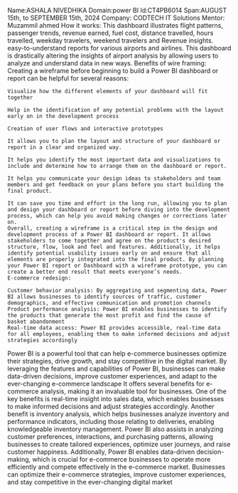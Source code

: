 Name:ASHALA NIVEDHIKA
Domain:power BI
Id:CT4PB6014
Span:AUGUST 15th, to SEPTEMBER 15th, 2024
Company: CODTECH IT Solutions 
Mentor: Muzammil ahmed
How it works:
This dashboard illustrates flight patterns, passenger trends, revenue earned, fuel cost, distance travelled, hours travelled, weekday travelers, weekend travelers and Revenue insights. easy-to-understand reports for various airports and airlines. This dashboard is drastically altering the insights of airport analysis by allowing users to analyze and understand data in new ways.
Benefits of wire framing:
Creating a wireframe before beginning to build a Power BI dashboard or report can be helpful for several reasons:

    Visualize how the different elements of your dashboard will fit together

    Help in the identification of any potential problems with the layout early on in the development process

    Creation of user flows and interactive prototypes

    It allows you to plan the layout and structure of your dashboard or report in a clear and organized way.

    It helps you identify the most important data and visualizations to include and determine how to arrange them on the dashboard or report.

    It helps you communicate your design ideas to stakeholders and team members and get feedback on your plans before you start building the final product.

    It can save you time and effort in the long run, allowing you to plan and design your dashboard or report before diving into the development process, which can help you avoid making changes or corrections later on.
    Overall, creating a wireframe is a critical step in the design and development process of a Power BI dashboard or report. It allows stakeholders to come together and agree on the product's desired structure, flow, look and feel and features. Additionally, it helps identify potential usability issues early on and ensure that all elements are properly integrated into the final product. By planning your Power BI report or Dashboard with a wireframe prototype, you can create a better end result that meets everyone’s needs.
    E-commerce redesign:
    
    Customer behavior analysis: By aggregating and segmenting data, Power BI allows businesses to identify sources of traffic, customer demographics, and effective communication and promotion channels
    Product performance analysis: Power BI enables businesses to identify the products that generate the most profit and find the cause of basket abandonment
    Real-time data access: Power BI provides accessible, real-time data for all employees, enabling them to make informed decisions and adjust strategies accordingly

Power BI is a powerful tool that can help e-commerce businesses optimize their strategies, drive growth, and stay competitive in the digital market. By leveraging the features and capabilities of Power BI, businesses can make data-driven decisions, improve customer experiences, and adapt to the ever-changing e-commerce landscape
It offers several benefits for e-commerce analysis, making it an invaluable tool for businesses. One of the key benefits is real-time insight into sales data, which enables businesses to make informed decisions and adjust strategies accordingly. Another benefit is inventory analysis, which helps businesses analyze inventory and performance indicators, including those relating to deliveries, enabling knowledgeable inventory management. Power BI also assists in analyzing customer preferences, interactions, and purchasing patterns, allowing businesses to create tailored experiences, optimize user journeys, and raise customer happiness. Additionally, Power BI enables data-driven decision-making, which is crucial for e-commerce businesses to operate more efficiently and compete effectively in the e-commerce market. Businesses can optimize their e-commerce strategies, improve customer experiences, and stay competitive in the ever-changing digital market
